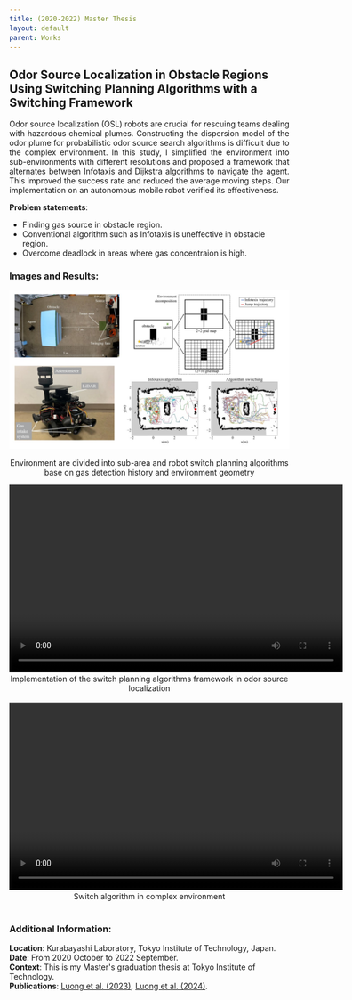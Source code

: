 ```yaml
---
title: (2020-2022) Master Thesis 
layout: default
parent: Works
---
```


## Odor Source Localization in Obstacle Regions Using Switching Planning Algorithms with a Switching Framework

<div style="text-align: justify">Odor source localization (OSL) robots are crucial for rescuing teams dealing with hazardous chemical plumes. Constructing the dispersion model of the odor plume for probabilistic odor source search algorithms is difficult due to the complex environment. In this study, I simplified the environment into sub-environments with different resolutions and proposed a framework that alternates between Infotaxis and Dijkstra algorithms to navigate the agent. This improved the success rate and reduced the average moving steps. Our implementation on an autonomous mobile robot verified its effectiveness. </div>

**Problem statements**:
* Finding gas source in obstacle region.
* Conventional algorithm such as Infotaxis is uneffective in obstacle region.
* Overcome deadlock in areas where gas concentraion is high.


### Images and Results:
<center>
  <img src="images/cpt.jpg" alt="Robot" width="600"/>
  <p>Environment are divided into sub-area and robot switch planning algorithms base on gas detection history and environment geometry</p>
</center>

<div style="text-align: center;">
  <video width="600" height="337" controls>
    <source src="images/master.mp4" type="video/mp4">
    Your browser does not support the video tag.
  </video>
  <figcaption>Implementation of the switch planning algorithms framework in odor source localization</figcaption>
</div>

<br>

<div style="text-align: center;">
  <video width="600" height="337" controls>
    <source src="images/master2.mp4" type="video/mp4">
    Your browser does not support the video tag.
  </video>
  <figcaption>Switch algorithm in complex environment</figcaption>
</div>

<br>

### Additional Information:
**Location**: Kurabayashi Laboratory, Tokyo Institute of Technology, Japan.  
**Date**: From 2020 October to 2022 September.  
**Context**: This is my Master's graduation thesis at Tokyo Institute of Technology.  
**Publications**: [Luong et al. (2023)](https://www.mdpi.com/1424-8220/23/3/1140), [Luong et al. (2024)](https://doi.org/10.1080/18824889.2024.2374569).
